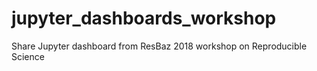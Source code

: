 # jupyter_dashboards_workshop
Share Jupyter dashboard from ResBaz 2018 workshop on Reproducible Science
